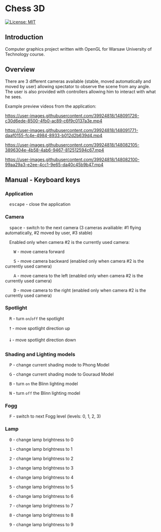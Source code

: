 # Chess 3D
[![License: MIT](https://img.shields.io/badge/License-MIT-yellow.svg)](https://opensource.org/licenses/MIT)

## Introduction

Computer graphics project written with OpenGL for Warsaw University of Technology course.  

## Overview

There are 3 different cameras available (stable, moved automatically and moved by user) allowing spectator to observe the scene from any angle. 
The user is also provided with controllers  allowing him to interact with what he sees.

Example preview videos from the application:

https://user-images.githubusercontent.com/39924818/148091726-c30d6ede-8500-4fb0-ac89-c6f9c0137a3e.mp4

https://user-images.githubusercontent.com/39924818/148091771-daaf0155-fc4e-4984-8933-b012d2b639d4.mp4

https://user-images.githubusercontent.com/39924818/148082105-3896304e-4b58-4ab6-9467-812512594c67.mp4

https://user-images.githubusercontent.com/39924818/148082100-99aa29a3-e2ee-4cc1-9e65-da40c45b9b47.mp4


## Manual - Keyboard keys

### Application
&emsp;<kbd>escape</kbd> - close the application

### Camera
&emsp;<kbd>space</kbd> - switch to the next camera (3 cameras availiable: #1 flying automatically, #2 moved by user, #3 stable)

&emsp;Enabled only when camera #2 is the currently used camera:

&emsp;&emsp;<kbd>W</kbd> - move camera forward 

&emsp;&emsp;<kbd>S</kbd> - move camera backward (enabled only when camera #2 is the currently used camera)

&emsp;&emsp;<kbd>A</kbd> - move camera to the left (enabled only when camera #2 is the currently used camera)

&emsp;&emsp;<kbd>D</kbd> - move camera to the right (enabled only when camera #2 is the currently used camera)

### Spotlight
&emsp;<kbd>R</kbd> - turn `on`/`off` the spotlight

&emsp;<kbd>🠕</kbd> - move spotlight direction up

&emsp;<kbd>🠗</kbd> - move spotlight direction down

### Shading and Lighting models
&emsp;<kbd>P</kbd> - change current shading mode to Phong Model

&emsp;<kbd>G</kbd> - change current shading mode to Gouraud Model

&emsp;<kbd>B</kbd> - turn `on` the Blinn lighting model

&emsp;<kbd>N</kbd> - turn `off` the Blinn lighting model

### Fogg
&emsp;<kbd>F</kbd> - switch to next Fogg level (levels: 0, 1, 2, 3)

### Lamp
&emsp;<kbd>0</kbd> - change lamp brightness to 0

&emsp;<kbd>1</kbd> - change lamp brightness to 1

&emsp;<kbd>2</kbd> - change lamp brightness to 2

&emsp;<kbd>3</kbd> - change lamp brightness to 3

&emsp;<kbd>4</kbd> - change lamp brightness to 4

&emsp;<kbd>5</kbd> - change lamp brightness to 5

&emsp;<kbd>6</kbd> - change lamp brightness to 6

&emsp;<kbd>7</kbd> - change lamp brightness to 7

&emsp;<kbd>8</kbd> - change lamp brightness to 8

&emsp;<kbd>9</kbd> - change lamp brightness to 9

